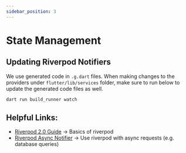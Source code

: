```yaml
---
sidebar_position: 3
---
```

# State Management

## Updating Riverpod Notifiers

We use generated code in `.g.dart` files. When making changes to the providers under `flutter/lib/services` folder, make sure to run below to update the generated code files as well.

```bash
dart run build_runner watch
```

## Helpful Links:

* [Riverpod 2.0 Guide](https://codewithandrea.com/articles/flutter-state-management-riverpod/) -> Basics of riverpod
* [Riverpod Async Notifier](https://codewithandrea.com/articles/flutter-riverpod-async-notifier/) -> Use riverpod with async requests (e.g. database queries)
